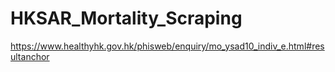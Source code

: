 # HKSAR_Mortality_Scraping
 https://www.healthyhk.gov.hk/phisweb/enquiry/mo_ysad10_indiv_e.html#resultanchor
